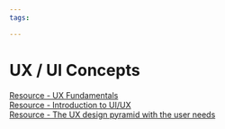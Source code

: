 ```yaml
---
tags:

---
```

# UX / UI Concepts

[Resource - UX Fundamentals](https://careerfoundry.com/en/blog/ux-design/get-your-first-taste-of-ux-design-with-ux-fundamentals/)  
[Resource - Introduction to UI/UX](https://se-education.org/learningresources/contents/uix/uix.html)  
[Resource - The UX design pyramid with the user needs](https://syndicode.com/blog/the-ux-design-pyramid-with-the-user-needs/)  
